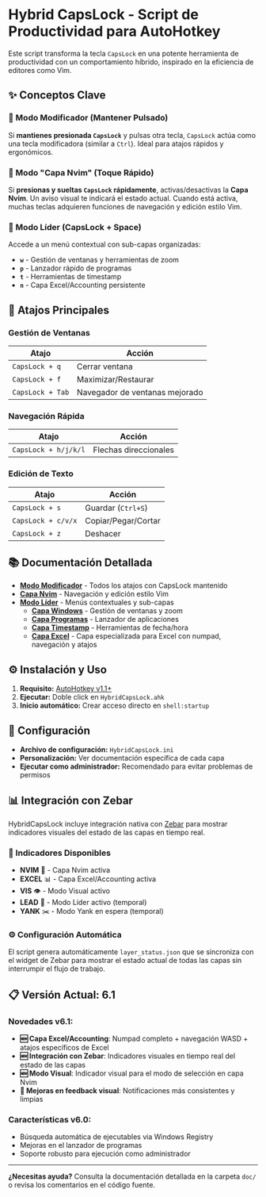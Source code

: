 # Hybrid CapsLock - Script de Productividad para AutoHotkey

Este script transforma la tecla `CapsLock` en una potente herramienta de productividad con un comportamiento híbrido, inspirado en la eficiencia de editores como Vim.

## ✨ Conceptos Clave

### 🔧 Modo Modificador (Mantener Pulsado)
Si **mantienes presionada `CapsLock`** y pulsas otra tecla, `CapsLock` actúa como una tecla modificadora (similar a `Ctrl`). Ideal para atajos rápidos y ergonómicos.

### 📝 Modo "Capa Nvim" (Toque Rápido)
Si **presionas y sueltas `CapsLock` rápidamente**, activas/desactivas la **Capa Nvim**. Un aviso visual te indicará el estado actual. Cuando está activa, muchas teclas adquieren funciones de navegación y edición estilo Vim.

### 🎯 Modo Líder (CapsLock + Space)
Accede a un menú contextual con sub-capas organizadas:
- **`w`** - Gestión de ventanas y herramientas de zoom
- **`p`** - Lanzador rápido de programas
- **`t`** - Herramientas de timestamp
- **`n`** - Capa Excel/Accounting persistente

## 🚀 Atajos Principales

### Gestión de Ventanas
| Atajo | Acción |
|-------|--------|
| `CapsLock + q` | Cerrar ventana |
| `CapsLock + f` | Maximizar/Restaurar |
| `CapsLock + Tab` | Navegador de ventanas mejorado |

### Navegación Rápida
| Atajo | Acción |
|-------|--------|
| `CapsLock + h/j/k/l` | Flechas direccionales |

### Edición de Texto
| Atajo | Acción |
|-------|--------|
| `CapsLock + s` | Guardar (`Ctrl+S`) |
| `CapsLock + c/v/x` | Copiar/Pegar/Cortar |
| `CapsLock + z` | Deshacer |

## 📚 Documentación Detallada

- **[Modo Modificador](doc/MODIFIER_MODE.md)** - Todos los atajos con CapsLock mantenido
- **[Capa Nvim](doc/NVIM_LAYER.md)** - Navegación y edición estilo Vim
- **[Modo Líder](doc/LEADER_MODE.md)** - Menús contextuales y sub-capas
  - **[Capa Windows](doc/WINDOWS_LAYER.md)** - Gestión de ventanas y zoom
  - **[Capa Programas](doc/PROGRAM_LAYER.md)** - Lanzador de aplicaciones
  - **[Capa Timestamp](doc/TIMESTAMP_LAYER.md)** - Herramientas de fecha/hora
  - **[Capa Excel](doc/EXCEL_LAYER.md)** - Capa especializada para Excel con numpad, navegación y atajos

## ⚙️ Instalación y Uso

1. **Requisito:** [AutoHotkey v1.1+](https://www.autohotkey.com/)
2. **Ejecutar:** Doble click en `HybridCapsLock.ahk`
3. **Inicio automático:** Crear acceso directo en `shell:startup`

## 🔧 Configuración

- **Archivo de configuración:** `HybridCapsLock.ini`
- **Personalización:** Ver documentación específica de cada capa
- **Ejecutar como administrador:** Recomendado para evitar problemas de permisos

## 📊 Integración con Zebar

HybridCapsLock incluye integración nativa con [Zebar](https://github.com/glzr-io/zebar) para mostrar indicadores visuales del estado de las capas en tiempo real.

### 🎯 Indicadores Disponibles
- **NVIM** 📝 - Capa Nvim activa
- **EXCEL** 📊 - Capa Excel/Accounting activa  
- **VIS** 👁️ - Modo Visual activo
- **LEAD** 🎯 - Modo Líder activo (temporal)
- **YANK** ✂️ - Modo Yank en espera (temporal)

### ⚙️ Configuración Automática
El script genera automáticamente `layer_status.json` que se sincroniza con el widget de Zebar para mostrar el estado actual de todas las capas sin interrumpir el flujo de trabajo.

## 📋 Versión Actual: 6.1

### Novedades v6.1:
- **🆕 Capa Excel/Accounting**: Numpad completo + navegación WASD + atajos específicos de Excel
- **🆕 Integración con Zebar**: Indicadores visuales en tiempo real del estado de las capas
- **🆕 Modo Visual**: Indicador visual para el modo de selección en capa Nvim
- **🔧 Mejoras en feedback visual**: Notificaciones más consistentes y limpias

### Características v6.0:
- Búsqueda automática de ejecutables via Windows Registry
- Mejoras en el lanzador de programas
- Soporte robusto para ejecución como administrador

---

**¿Necesitas ayuda?** Consulta la documentación detallada en la carpeta `doc/` o revisa los comentarios en el código fuente.
